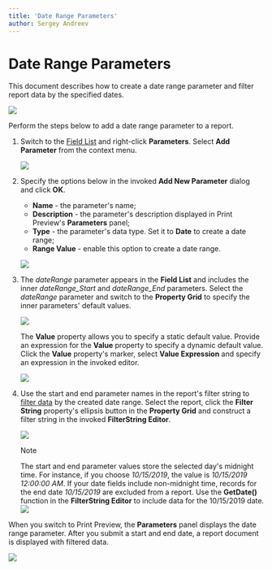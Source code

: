 ```yaml
---
title: 'Date Range Parameters'
author: Sergey Andreev
---
```

# Date Range Parameters

This document describes how to create a date range parameter and filter report data by the specified dates.

![](../../../../../images/eurd-win-use-date-ranges-parameters-panel.png)

Perform the steps below to add a date range parameter to a report.

1. Switch to the [Field List](../../report-designer-tools/ui-panels/field-list.md) and right-click **Parameters**. Select **Add Parameter** from the context menu.

    ![](../../../../../images/eurd-win-use-date-ranges-design-add-param.png)

1. Specify the options below in the invoked **Add New Parameter** dialog and click **OK**.

    - **Name** - the parameter's name;
    - **Description** - the parameter's description displayed in Print Preview's **Parameters** panel;
    - **Type** - the parameter's data type. Set it to **Date** to create a date range;
    - **Range Value** - enable this option to create a date range.

    ![](../../../../../images/eurd-win-use-date-ranges-design-add-param-dialog.png)

1. The _dateRange_ parameter appears in the **Field List** and includes the inner _dateRange_Start_ and _dateRange_End_ parameters. Select the _dateRange_ parameter and switch to the **Property Grid** to specify the inner parameters' default values.

    ![](../../../../../images/eurd-win-use-date-ranges-design-configure-subparam.png)

    The **Value** property allows you to specify a static default value. Provide an expression for the **Value** property to specify a dynamic default value. Click the **Value** property's marker, select **Value Expression** and specify an expression in the invoked editor.

    ![](../../../../../images/eurd-win-use-date-ranges-design-value-expression.png)

1. Use the start and end parameter names in the report's filter string to [filter data](../filter-data/filter-data-at-the-report-level.md) by the created date range. Select the report, click the **Filter String** property's ellipsis button in the **Property Grid** and construct a filter string in the invoked **FilterString Editor**.

    ![](../../../../../images/eurd-win-use-date-ranges-filterstring.png)

    > [!NOTE]
    > The start and end parameter values store the selected day's midnight time. For instance, if you choose _10/15/2019_, the value is _10/15/2019 12:00:00 AM_. If your date fields include non-midnight time, records for the end date _10/15/2019_ are excluded from a report. Use the **GetDate()** function in the **FilterString Editor** to include data for the 10/15/2019 date.  
    > ![](../../../../../images/eurd-win-use-date-ranges-filterstring-getdate.png)

When you switch to Print Preview, the **Parameters** panel displays the date range parameter. After you submit a start and end date, a report document is displayed with filtered data.

![](../../../../../images/eurd-win-use-date-ranges-parameters-panel.png)
